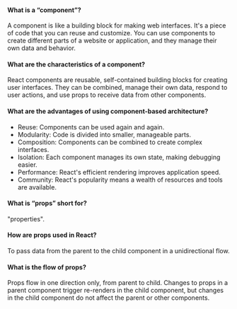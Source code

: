 #### What is a “component”?
A component is like a building block for making web interfaces. It's a piece of code that you can reuse and customize. You can use components to create different parts of a website or application, and they manage their own data and behavior. 

#### What are the characteristics of a component?
React components are reusable, self-contained building blocks for creating user interfaces. They can be combined, manage their own data, respond to user actions, and use props to receive data from other components.

#### What are the advantages of using component-based architecture?
- Reuse: Components can be used again and again.
- Modularity: Code is divided into smaller, manageable parts.
- Composition: Components can be combined to create complex interfaces.
- Isolation: Each component manages its own state, making debugging easier.
- Performance: React's efficient rendering improves application speed.
- Community: React's popularity means a wealth of resources and tools are available.

#### What is “props” short for?
"properties".

#### How are props used in React?
To pass data from the parent to the child component in a unidirectional flow. 

#### What is the flow of props?
Props flow in one direction only, from parent to child. Changes to props in a parent component trigger re-renders in the child component, but changes in the child component do not affect the parent or other components.

